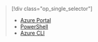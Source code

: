 > [!div class="op_single_selector"]
> * [Azure Portal](../articles/virtual-network/virtual-networks-static-private-ip-classic-pportal.md)
> * [PowerShell](../articles/virtual-network/virtual-networks-static-private-ip-classic-ps.md)
> * [Azure CLI](../articles/virtual-network/virtual-networks-static-private-ip-classic-cli.md)
> 
> 

<!---HONumber=AcomDC_0204_2016-->